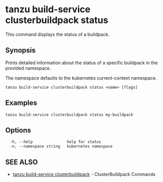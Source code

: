 # tanzu build-service clusterbuildpack status

This command displays the status of a buildpack.

## Synopsis

Prints detailed information about the status of a specific buildpack in the provided namespace.

The namespace defaults to the kubernetes current-context namespace.

```console
tanzu build-service clusterbuildpack status <name> [flags]
```

## Examples

```console
tanzu build-service clusterbuildpack status my-buildpack
```

## Options

```console
  -h, --help               help for status
  -n, --namespace string   kubernetes namespace
```

## SEE ALSO

* [tanzu build-service clusterbuildpack](tanzu_build-service_clusterbuildpack.md)	 - ClusterBuildpack Commands
